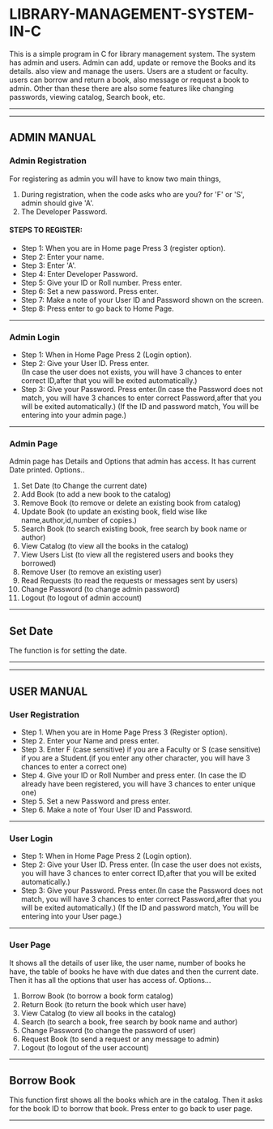 # LIBRARY-MANAGEMENT-SYSTEM-IN-C
This is a simple program in C for library management system. The system has admin and users.
Admin can add, update or remove the Books and its details. also view and manage the users. 
Users are a student or faculty. users can borrow and return a book, also message or request a book to admin. 
Other than these there are also some features like changing passwords, viewing catalog, Search book, etc.

---
---
## **ADMIN MANUAL**
### **Admin Registration**
For registering as admin you will have to know two main things,
  1. During registration, when the code asks who are you? for 'F' or 'S', admin should give 'A'.
  2. The Developer Password.
#### **STEPS TO REGISTER:**
- Step 1: When you are in Home page Press 3 (register option).
- Step 2: Enter your name.
- Step 3: Enter 'A'.
- Step 4: Enter Developer Password.
- Step 5: Give your ID or Roll number. Press enter.
- Step 6: Set a new password. Press enter.
- Step 7: Make a note of your User ID and Password shown on the screen.
- Step 8: Press enter to go back to Home Page.
---
### **Admin Login**
- Step 1: When in Home Page Press 2 (Login option).
- Step 2: Give your User ID. Press enter.<br>(In case the user does not exists, you will have 3 chances
to enter correct ID,after that you will be exited automatically.)
- Step 3: Give your Password. Press enter.(In case the Password does not match, you will have 3 chances
to enter correct Password,after that you will be exited automatically.)
(If the ID and password match, You will be entering into your admin page.)
---
### **Admin Page**
Admin page has Details and Options that admin has access.
It has current Date printed.
Options..
1. Set Date (to Change the current date)
2. Add Book (to add a new book to the catalog)
3. Remove Book (to remove or delete an existing book from catalog)
4. Update Book (to update an existing book, field wise like name,author,id,number of copies.)
5. Search Book (to search existing book, free search by book name or author)
6. View Catalog (to view all the books in the catalog)
7. View Users List (to view all the registered users and books they borrowed)
8. Remove User (to remove an existing user)
9. Read Requests (to read the requests or messages sent by users)
10. Change Password (to change admin password)
11. Logout (to logout of admin account)
---
## **Set Date**
The function is for setting the date.

---
---
## **USER MANUAL**
### **User Registration**
- Step 1. When you are in Home Page Press 3 (Register option).
- Step 2. Enter your Name and press enter.
- Step 3. Enter F (case sensitive) if you are a Faculty or S (case sensitive) if you are a Student.(if you enter any other character, you will have 3 chances to enter a correct one)
- Step 4. Give your ID or Roll Number and press enter.
(In case the ID already have been registered, you will have 3 chances to enter unique one)
- Step 5. Set a new Password and press enter.
- Step 6. Make a note of Your User ID and Password.
---
### **User Login**
- Step 1: When in Home Page Press 2 (Login option).
- Step 2: Give your User ID. Press enter. (In case the user does not exists, you will have 3 chances
to enter correct ID,after that you will be exited automatically.)
- Step 3: Give your Password. Press enter.(In case the Password does not match, you will have 3 chances
to enter correct Password,after that you will be exited automatically.)
(If the ID and password match, You will be entering into your User page.)
---
### **User Page**
It shows all the details of user like, the user name, number of books he have, the table of books he have
with due dates and then the current date. Then it has all the options that user has access of.
Options...
1. Borrow Book (to borrow a book form catalog)
2. Return Book (to return the book which user have)
3. View Catalog (to view all books in the catalog)
4. Search (to search a book, free search by book name and author)
5. Change Password (to change the password of user)
6. Request Book (to send a request or any message to admin)
7. Logout (to logout of the user account)
---
## **Borrow Book**
This function first shows all the books which are in the catalog.
Then it asks for the book ID to borrow that book.
Press enter to go back to user page.

---
